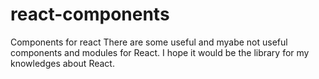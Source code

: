 # react-components
Components for react
There are some useful and myabe not useful components and modules for React.
I hope it would be the library for my knowledges about React.
